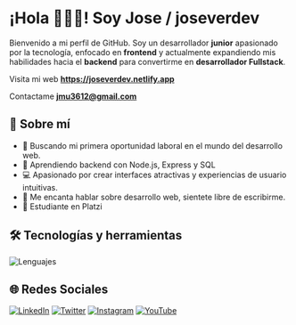 # ¡Hola 👨🏽‍💻! Soy Jose / joseverdev 

Bienvenido a mi perfil de GitHub. Soy un desarrollador **junior** apasionado por la tecnología, enfocado en **frontend** y actualmente expandiendo mis habilidades hacia el **backend** para convertirme en **desarrollador Fullstack**.

Visita mi web **https://joseverdev.netlify.app**

Contactame **jmu3612@gmail.com**

## 🚀 Sobre mí
- 🎯 Buscando mi primera oportunidad laboral en el mundo del desarrollo web.
- 🌱 Aprendiendo backend con Node.js, Express y SQL
- 💻 Apasionado por crear interfaces atractivas y experiencias de usuario intuitivas.
- 💬 Me encanta hablar sobre desarrollo web, sientete libre de escribirme.
- 💚 Estudiante en Platzi

## 🛠️ Tecnologías y herramientas
![Lenguajes](https://skillicons.dev/icons?i=html,css,js,react,nodejs,express,git,github)

## 🌐 Redes Sociales
[![LinkedIn](https://img.shields.io/badge/-LinkedIn-0A66C2?style=flat-square&logo=linkedin&logoColor=white)](https://www.linkedin.com/in/jose-ever-mu%C3%B1oz-mu%C3%B1oz-ab07612b2/)
[![Twitter](https://img.shields.io/badge/-Twitter-1DA1F2?style=flat-square&logo=twitter&logoColor=white)](https://x.com/joseverdev)
[![Instagram](https://img.shields.io/badge/-Instagram-E4405F?style=flat-square&logo=instagram&logoColor=white)](https://www.instagram.com/joseverdev)
[![YouTube](https://img.shields.io/badge/-YouTube-FF0000?style=flat-square&logo=youtube&logoColor=white)](https://www.youtube.com/@joseverdev)


<!-- ## 📈 Estadísticas de GitHub
![Tus estadísticas](https://github-readme-stats.vercel.app/api?username=joseverdev&show_icons=true&theme=radical)
![Lenguajes más usados](https://github-readme-stats.vercel.app/api/top-langs/?username=joseverdev&layout=compact&theme=radical) -->

